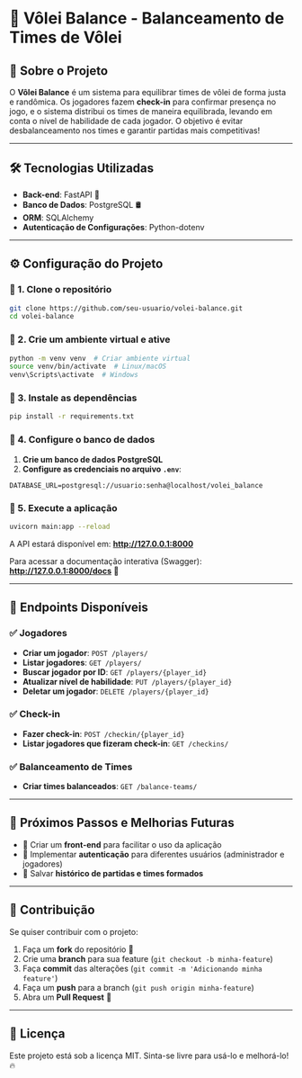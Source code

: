 # 🏐 Vôlei Balance - Balanceamento de Times de Vôlei

## 📖 Sobre o Projeto
O **Vôlei Balance** é um sistema para equilibrar times de vôlei de forma justa e randômica. Os jogadores fazem **check-in** para confirmar presença no jogo, e o sistema distribui os times de maneira equilibrada, levando em conta o nível de habilidade de cada jogador. O objetivo é evitar desbalanceamento nos times e garantir partidas mais competitivas!

---

## 🛠️ Tecnologias Utilizadas

- **Back-end**: FastAPI 🚀
- **Banco de Dados**: PostgreSQL 🛢️
- **ORM**: SQLAlchemy
- **Autenticação de Configurações**: Python-dotenv

---

## ⚙️ Configuração do Projeto

### 🔹 1. Clone o repositório
```sh
git clone https://github.com/seu-usuario/volei-balance.git
cd volei-balance
```

### 🔹 2. Crie um ambiente virtual e ative
```sh
python -m venv venv  # Criar ambiente virtual
source venv/bin/activate  # Linux/macOS
venv\Scripts\activate  # Windows
```

### 🔹 3. Instale as dependências
```sh
pip install -r requirements.txt
```

### 🔹 4. Configure o banco de dados
1. **Crie um banco de dados PostgreSQL**
2. **Configure as credenciais no arquivo `.env`**:
```
DATABASE_URL=postgresql://usuario:senha@localhost/volei_balance
```

### 🔹 5. Execute a aplicação
```sh
uvicorn main:app --reload
```

A API estará disponível em: **http://127.0.0.1:8000**

Para acessar a documentação interativa (Swagger): **http://127.0.0.1:8000/docs** 📜

---

## 🚀 Endpoints Disponíveis

### ✅ **Jogadores**
- **Criar um jogador**: `POST /players/`
- **Listar jogadores**: `GET /players/`
- **Buscar jogador por ID**: `GET /players/{player_id}`
- **Atualizar nível de habilidade**: `PUT /players/{player_id}`
- **Deletar um jogador**: `DELETE /players/{player_id}`

### ✅ **Check-in**
- **Fazer check-in**: `POST /checkin/{player_id}`
- **Listar jogadores que fizeram check-in**: `GET /checkins/`

### ✅ **Balanceamento de Times**
- **Criar times balanceados**: `GET /balance-teams/`

---

## 🎯 Próximos Passos e Melhorias Futuras
- 📌 Criar um **front-end** para facilitar o uso da aplicação
- 📌 Implementar **autenticação** para diferentes usuários (administrador e jogadores)
- 📌 Salvar **histórico de partidas e times formados**

---

## 🤝 Contribuição
Se quiser contribuir com o projeto:
1. Faça um **fork** do repositório 🍴
2. Crie uma **branch** para sua feature (`git checkout -b minha-feature`)
3. Faça **commit** das alterações (`git commit -m 'Adicionando minha feature'`)
4. Faça um **push** para a branch (`git push origin minha-feature`)
5. Abra um **Pull Request** 🚀

---

## 📄 Licença
Este projeto está sob a licença MIT. Sinta-se livre para usá-lo e melhorá-lo! 🔥

